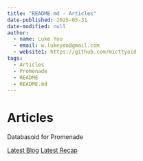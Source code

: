 ```yaml
---
title: "README.md - Articles"
date-published: 2025-03-31
date-modified: null
author:
  - name: Luke Yoo
  - email: w.lukeyoo@gmail.com
  - website1: https://github.com/micttyoid
tags:
  - Articles
  - Promenade
  - README
  - README.md
---
```


# Articles

Databasoid for Promenade

[Latest Blog](https://lukeyoo.fyi/blog/2025/5/bevy-post-startup-check)
[Latest Recap](https://lukeyoo.fyi/recap/2025/5/mean-heap)